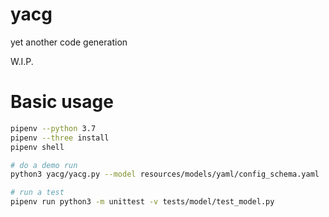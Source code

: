 # yacg
yet another code generation

W.I.P.

# Basic usage

```bash
pipenv --python 3.7
pipenv --three install
pipenv shell

# do a demo run
python3 yacg/yacg.py --model resources/models/yaml/config_schema.yaml

# run a test
pipenv run python3 -m unittest -v tests/model/test_model.py
```